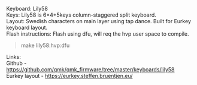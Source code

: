 Keyboard: Lily58  
Keys: Lily58 is 6×4+5keys column-staggered split keyboard.  
Layout: Swedish characters on main layer using tap dance. Built for Eurkey keyboard layout.  
Flash instructions: Flash using dfu, will req the hvp user space to compile.

> make lily58:hvp:dfu

Links:  
Github - https://github.com/qmk/qmk_firmware/tree/master/keyboards/lily58  
Eurkey layout - https://eurkey.steffen.bruentjen.eu/
